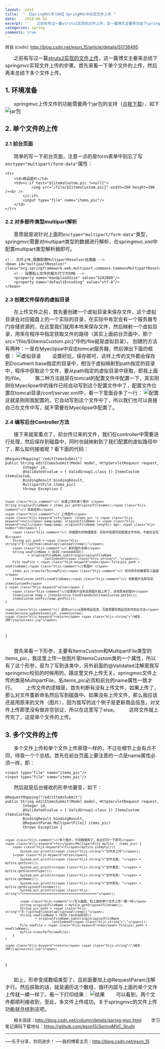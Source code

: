 ```yaml
---
layout:  post
title:  " 【SpringMVC学习08】SpringMVC中实现文件上传 "
date:    2016-06-24
excerpt: " 　　之前有写过一篇struts2实现的文件上传，这一篇博文主要来总结下springmvc实现文件上传的步骤。首先来看一下单个文件的上传，然后再来总结下多个文件上传。1.环境准备　　springmvc上传文件的功能需要两个jar包的支持（点我下载），如下2.单个文件的上传2.1前台页面　　简单的写一下前台页面，注意一点的是form表单中别忘了写enctype=multipart/f... "
categories: spring 
comments: true
---
```

转自 (csdn): http://blog.csdn.net/eson_15/article/details/51736495
<div class="markdown_views">
 <p>　　<font size="3">之前有写过一篇<a href="http://blog.csdn.net/eson_15/article/details/51366384">struts2实现的文件上传</a>，这一篇博文主要来总结下springmvc实现文件上传的步骤。首先来看一下单个文件的上传，然后再来总结下多个文件上传。</font></p> 
 <h2 id="1-环境准备"><strong>1. 环境准备</strong></h2> 
 <p>　　<font size="3">springmvc上传文件的功能需要两个jar包的支持（<a href="http://download.csdn.net/detail/eson_15/9556808">点我下载</a>），如下  <img src="http://img.blog.csdn.net/20160622193340143" alt="jar包" title=""></font></p> 
 <h2 id="2-单个文件的上传"><strong>2. 单个文件的上传</strong></h2> 
 <h3 id="21-前台页面"><strong><font size="４">2.1 前台页面</font></strong></h3> 
 <p>　　<font size="3">简单的写一下前台页面，注意一点的是form表单中别忘了写<code>enctype="multipart/form-data"</code>属性：</font></p> 
 <pre class="prettyprint"><code class="language-jsp hljs xml"><span class="hljs-tag">&lt;<span class="hljs-title">tr</span>&gt;</span>
    <span class="hljs-tag">&lt;<span class="hljs-title">td</span>&gt;</span>商品图片<span class="hljs-tag">&lt;/<span class="hljs-title">td</span>&gt;</span>
    <span class="hljs-tag">&lt;<span class="hljs-title">td</span>&gt;</span><span class="hljs-tag">&lt;<span class="hljs-title">c:if</span> <span class="hljs-attribute">test</span>=<span class="hljs-value">"${itemsCustom.pic !=null}"</span>&gt;</span>
            <span class="hljs-tag">&lt;<span class="hljs-title">img</span> <span class="hljs-attribute">src</span>=<span class="hljs-value">"/file/${itemsCustom.pic}"</span> <span class="hljs-attribute">width</span>=<span class="hljs-value">100</span> <span class="hljs-attribute">height</span>=<span class="hljs-value">100</span> /&gt;</span><span class="hljs-tag">&lt;<span class="hljs-title">br</span> /&gt;</span>
        <span class="hljs-tag">&lt;/<span class="hljs-title">c:if</span>&gt;</span> 
        <span class="hljs-tag">&lt;<span class="hljs-title">input</span> <span class="hljs-attribute">type</span>=<span class="hljs-value">"file"</span> <span class="hljs-attribute">name</span>=<span class="hljs-value">"items_pic"</span>/&gt;</span>
    <span class="hljs-tag">&lt;/<span class="hljs-title">td</span>&gt;</span>
<span class="hljs-tag">&lt;/<span class="hljs-title">tr</span>&gt;</span></code></pre> 
 <h3 id="22-对多部件类型multipart解析"><strong><font size="４">2.2 对多部件类型multipart解析</font></strong></h3> 
 <p>　　<font size="3">意思就是说针对上面的<code>enctype="multipart/form-data"</code>类型，springmvc需要对multipart类型的数据进行解析，在springmvc.xml中配置multipart类型解析器即可。</font></p> 
 <pre class="prettyprint"><code class="language-xml hljs "><span class="hljs-comment">&lt;!-- 文件上传,需要配置MultipartResolver处理器 --&gt;</span>
<span class="hljs-tag">&lt;<span class="hljs-title">bean</span> <span class="hljs-attribute">id</span>=<span class="hljs-value">"multipartResolver"</span> <span class="hljs-attribute">class</span>=<span class="hljs-value">"org.springframework.web.multipart.commons.CommonsMultipartResolver"</span>&gt;</span>
    <span class="hljs-comment">&lt;!-- 设置船上文件的最大尺寸为5MB --&gt;</span>
    <span class="hljs-tag">&lt;<span class="hljs-title">property</span> <span class="hljs-attribute">name</span>=<span class="hljs-value">"maxUploadSize"</span> <span class="hljs-attribute">value</span>=<span class="hljs-value">"5242880"</span>/&gt;</span>
    <span class="hljs-tag">&lt;<span class="hljs-title">property</span> <span class="hljs-attribute">name</span>=<span class="hljs-value">"defaultEncoding"</span> <span class="hljs-attribute">value</span>=<span class="hljs-value">"utf-8"</span>/&gt;</span>   
<span class="hljs-tag">&lt;/<span class="hljs-title">bean</span>&gt;</span></code></pre> 
 <h3 id="23-创建文件保存的虚拟目录"><strong><font size="４">2.3 创建文件保存的虚拟目录</font></strong></h3> 
 <p>　　<font size="3">在上传文件之前，首先要创建一个虚拟目录来保存文件，这个虚拟目录会对应磁盘上的一个实际的目录，在实际中肯定会有一个服务器专门存储资源的，在这里我们就用本地来保存文件，然后映射一个虚拟目录，用来在程序中指定获取文件的路径（其实上面前台页面中，那个src=”/file/${itemsCustom.pic}”中的/file就是虚拟目录）。  创建的方法有两种：一是在Myeclipse中双击tomcat服务器，然后弹出下面的框框：  <img src="http://img.blog.csdn.net/20160622195149791" alt="虚拟目录" title="">  　　<font size="3">设置好后，保存即可，这样上传的文件都会保存到Document base指定的目录中，相当于虚拟映射到path指定的目录中，程序中获取这个文件，要从path指定的虚拟目录中获取，即我上面的/file。  　　<font size="3">第二种方法就是在tomcat的配置文件中配置一下，其实刚刚在Myeclipse中的操作已经自动写到这个配置文件中了，配置文件位置在tomcat目录/conf/server.xml中，看一下里面会多了一行：  <img src="http://img.blog.csdn.net/20160622195623107" alt="配置" title="">  　　<font size="3">这就是刚刚我配置的，它自动写到这个文件中了，所以我们也可以直接自己在文件中写，就不需要在Myeclipse中配置了。</font></font></font></font></p> 
 <h3 id="24-编写后台controller方法"><strong><font size="４">2.4 编写后台Controller方法</font></strong></h3> 
 <p>　　<font size="3">接下来就是重点了，前台传过来的文件，我们在controller中需要进行处理，然后保存到磁盘中，同时也就映射到了我们配置的虚拟路径中了，那么如何接收呢？看下面的代码：</font></p> 
 <pre class="prettyprint"><code class="language-java hljs "><span class="hljs-annotation">@RequestMapping</span>(<span class="hljs-string">"/editItemsSubmit"</span>)
<span class="hljs-keyword">public</span> String <span class="hljs-title">editItemsSubmit</span>(Model model, HttpServletRequest request,
        Integer id,
        @<span class="hljs-title">Validated</span>(value = { ValidGroup1.class }) ItemsCustom itemsCustom,
        BindingResult bindingResult, 
        MultipartFile items_pic)
        <span class="hljs-keyword">throws</span> Exception {

    <span class="hljs-comment">// 处理上传的单个图片 </span>
    String originalFileName = items_pic.getOriginalFilename();<span class="hljs-comment">// 原始名称</span>
    <span class="hljs-comment">// 上传图片</span>
    <span class="hljs-keyword">if</span> (items_pic != <span class="hljs-keyword">null</span> &amp;&amp; originalFileName != <span class="hljs-keyword">null</span> &amp;&amp; originalFileName.length() &gt; <span class="hljs-number">0</span>) {
        <span class="hljs-comment">// 存储图片的物理路径，实际中是要写到配置文件中的，不能在这写死</span>
        String pic_path = <span class="hljs-string">"E:\\github\\develop\\upload\\temp\\"</span>;
        <span class="hljs-comment">// 新的图片名称</span>
        String newFileName = UUID.randomUUID()
                + originalFileName.substring(originalFileName
                        .lastIndexOf(<span class="hljs-string">"."</span>));     
        File newFile = <span class="hljs-keyword">new</span> File(pic_path + newFileName);<span class="hljs-comment">//新图片 </span>
        items_pic.transferTo(newFile);<span class="hljs-comment">// 将内存中的数据写入磁盘</span>
        itemsCustom.setPic(newFileName);<span class="hljs-comment">// 将新图片名称写到itemsCustom中</span>
    } <span class="hljs-keyword">else</span> {
        <span class="hljs-comment">//如果用户没有选择图片就上传了，还用原来的图片</span>
        ItemsCustom temp = itemsService.findItemsById(itemsCustom.getId());
        itemsCustom.setPic(temp.getPic());
    }

    <span class="hljs-comment">// 调用service更新商品信息，页面需要将商品信息传到此方法</span>
    itemsService.updateItems(id, itemsCustom);
    <span class="hljs-keyword">return</span> <span class="hljs-string">"/WEB-INF/jsp/success.jsp"</span>;
}</code></pre> 
 <p>　　<font size="3">首先来看一下形参，主要有ItemsCustom和MultipartFile类型的items_pic，我这里上传一张图片是ItemsCustom类的一个属性，所以有了这个形参，是为了写到该类中，另外前面的@Validated注解是我写springmvc校验的时候用的，跟这里文件上传无关。springmvc文件上传的类是MultipartFile，名items_pic必须和前台的name属性一致才行。  　　<font size="3">上传文件的逻辑是，首先判断有没有上传文件，如果上传了，那么对文件重新命名然后写到磁盘中。如果没有上传文件，那么我应该还是用原来的文件（图片），因为我写的这个例子是更新商品信息，对文件上传那里没有做非空验证，所以在这里写了else。  　　<font size="3">这样文件就上传完了，这是单个文件的上传。</font></font></font></p> 
 <h2 id="3-多个文件的上传"><strong>3. 多个文件的上传</strong></h2> 
 <p>　　<font size="3">多个文件上传和单个文件上传原理一样的，不过在细节上会有点不同，待我一个个总结。首先在前台页面上要注意的一点是name属性必须一样，即：</font></p> 
 <pre class="prettyprint"><code class="language-jsp hljs rust">&lt;input <span class="hljs-keyword">type</span>=<span class="hljs-string">"file"</span> name=<span class="hljs-string">"items_pic"</span>/&gt;
&lt;input <span class="hljs-keyword">type</span>=<span class="hljs-string">"file"</span> name=<span class="hljs-string">"items_pic"</span>/&gt;</code></pre> 
 <p>　　<font size="3">然后就是后台接收的形参也要变，如下：</font></p> 
 <pre class="prettyprint"><code class="language-java hljs "><span class="hljs-annotation">@RequestMapping</span>(<span class="hljs-string">"/editItemsSubmit"</span>)
<span class="hljs-keyword">public</span> String <span class="hljs-title">editItemsSubmit</span>(Model model, HttpServletRequest request,
        Integer id,
        @<span class="hljs-title">Validated</span>(value = { ValidGroup1.class }) ItemsCustom itemsCustom,
        BindingResult bindingResult, 
        <span class="hljs-annotation">@RequestParam</span> MultipartFile[] items_pic)
        <span class="hljs-keyword">throws</span> Exception {  

    <span class="hljs-comment">//多个图片，不存数据库了，在此打印一下即可</span>
    <span class="hljs-keyword">for</span>(MultipartFile myfile : items_pic) {
        <span class="hljs-keyword">if</span>(myfile.isEmpty()){  
            System.out.println(<span class="hljs-string">"文件未上传"</span>);  
        }<span class="hljs-keyword">else</span>{  
            System.out.println(<span class="hljs-string">"文件长度: "</span> + myfile.getSize());  
            System.out.println(<span class="hljs-string">"文件类型: "</span> + myfile.getContentType());  
            System.out.println(<span class="hljs-string">"文件名称: "</span> + myfile.getName());  
            System.out.println(<span class="hljs-string">"文件原名: "</span> + myfile.getOriginalFilename());  
            System.out.println(<span class="hljs-string">"========================================"</span>);  

            <span class="hljs-comment">//写入磁盘，和上面的单个文件上传一模一样</span>
            String originalFileName = myfile.getOriginalFilename();
            String pic_path = <span class="hljs-string">"E:\\github\\develop\\upload\\temp\\"</span>;
            String newFileName = UUID.randomUUID()
                    + originalFileName.substring(originalFileName
                            .lastIndexOf(<span class="hljs-string">"."</span>));
            File newFile = <span class="hljs-keyword">new</span> File(pic_path + newFileName);
            myfile.transferTo(newFile);
        }  
    }   

    <span class="hljs-keyword">return</span> <span class="hljs-string">"/WEB-INF/jsp/success.jsp"</span>;
}</code></pre> 
 <p>　　<font size="3">如上，形参变成数组类型了，且前面要加上@RequestParam注解才行。然后获取的话，就是遍历这个数组，循环内部与上面的单个文件上传就一模一样了。看一下打印结果：  <img src="http://img.blog.csdn.net/20160622202159398" alt="结果" title="">  　　<font size="3">可以看到，两个文件都顺利接收到，至此，多文件上传成功。关于springmvc的文件上传功能就总结到这吧。  　　</font></font></p> 
 <p>　　相关阅读：<a href="http://blog.csdn.net/column/details/spring-mvc.html">http://blog.csdn.net/column/details/spring-mvc.html</a>  　　学习笔记源码下载地址：<a href="https://github.com/eson15/SpringMVC_Study">https://github.com/eson15/SpringMVC_Study</a></p> 
 <hr> 
 <p>—–乐于分享，共同进步！  —–我的博客主页：<a href="http://blog.csdn.net/eson_15">http://blog.csdn.net/eson_15</a></p>
</div>
